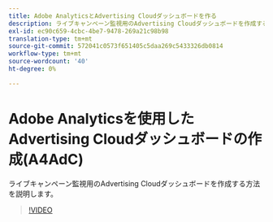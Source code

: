 ```yaml
---
title: Adobe AnalyticsとAdvertising Cloudダッシュボードを作る
description: ライブキャンペーン監視用のAdvertising Cloudダッシュボードを作成する方法を学びます。
exl-id: ec90c659-4cbc-4be7-9478-269a21c98b98
translation-type: tm+mt
source-git-commit: 572041c0573f651405c5daa269c5433326db0814
workflow-type: tm+mt
source-wordcount: '40'
ht-degree: 0%

---
```


# Adobe Analyticsを使用したAdvertising Cloudダッシュボードの作成(A4AdC)

ライブキャンペーン監視用のAdvertising Cloudダッシュボードを作成する方法を説明します。

>[!VIDEO](https://video.tv.adobe.com/v/33922)
